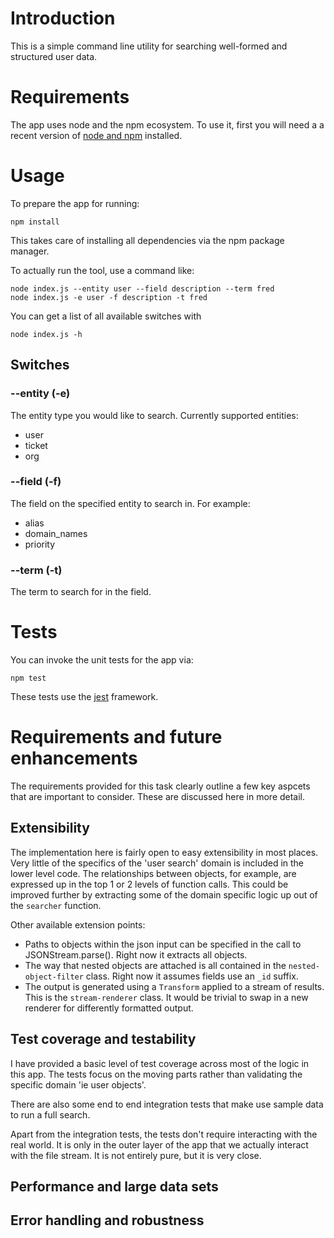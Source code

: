 # Introduction

This is a simple command line utility for searching well-formed and structured user data.

# Requirements

The app uses node and the npm ecosystem. To use it, first you will need a a recent version of [node and npm](https://docs.npmjs.com/getting-started/installing-node) installed.

# Usage

To prepare the app for running:
```
npm install
```

This takes care of installing all dependencies via the npm package manager.

To actually run the tool, use a command like:
```
node index.js --entity user --field description --term fred
node index.js -e user -f description -t fred

```

You can get a list of all available switches with
```
node index.js -h
```

## Switches

### --entity (-e)

The entity type you would like to search. Currently supported entities:

 * user
 * ticket
 * org

### --field (-f)

The field on the specified entity to search in. For example:

 * alias
 * domain_names
 * priority

### --term (-t)

The term to search for in the field.

# Tests

You can invoke the unit tests for the app via:
```
npm test
```
These tests use the [jest](https://facebook.github.io/jest/docs/getting-started.html) framework.

# Requirements and future enhancements

The requirements provided for this task clearly outline a few key aspcets that are important to consider. These are discussed here in more detail.

## Extensibility
The implementation here is fairly open to easy extensibility in most places. Very little of the specifics of the 'user search' domain is included in the lower level code. The relationships between objects, for example, are expressed up in the top 1 or 2 levels of function calls. This could be improved further by extracting some of the domain specific logic up out of the `searcher` function.

Other available extension points:

 * Paths to objects within the json input can be specified in the call to JSONStream.parse(). Right now it extracts all objects.
 * The way that nested objects are attached is all contained in the `nested-object-filter` class. Right now it assumes fields use an `_id` suffix.
 * The output is generated using a `Transform` applied to a stream of results. This is the `stream-renderer` class. It would be trivial to swap in a new renderer for differently formatted output.

## Test coverage and testability

I have provided a basic level of test coverage across most of the logic in this app. The tests focus on the moving parts rather than validating the specific domain 'ie user objects'.

There are also some end to end integration tests that make use sample data to run a full search.

Apart from the integration tests, the tests don't require interacting with the real world. It is only in the outer layer of the app that we actually interact with the file stream. It is not entirely pure, but it is very close.

## Performance and large data sets

## Error handling and robustness
